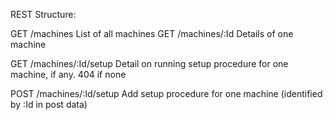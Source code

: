 REST Structure:

GET /machines											List of all machines
GET /machines/:Id									Details of one machine

GET /machines/:Id/setup						Detail on running setup procedure for one machine, if any. 404 if none

POST /machines/:Id/setup					Add setup procedure for one machine (identified by :Id in post data)

